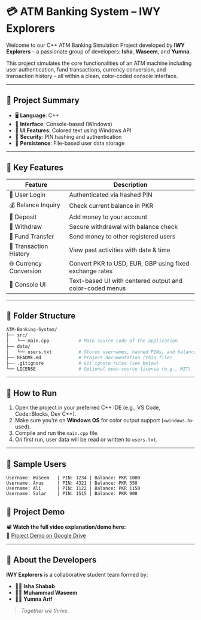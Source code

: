 # 💳 ATM Banking System – IWY Explorers

Welcome to our C++ ATM Banking Simulation Project developed by **IWY Explorers** – a passionate group of developers: **Isha**, **Waseem**, and **Yumna**.

This project simulates the core functionalities of an ATM machine including user authentication, fund transactions, currency conversion, and transaction history – all within a clean, color-coded console interface.

---

## 📌 Project Summary

- 🖥️ **Language**: C++
- 🧾 **Interface**: Console-based (Windows)
- 🎨 **UI Features**: Colored text using Windows API
- 🔐 **Security**: PIN hashing and authentication
- 💾 **Persistence**: File-based user data storage

---

## 🚀 Key Features

| Feature                | Description                                                                 |
|------------------------|-----------------------------------------------------------------------------|
| 🔐 User Login           | Authenticated via hashed PIN                                                |
| 💰 Balance Inquiry      | Check current balance in PKR                                                |
| 💸 Deposit              | Add money to your account                                                   |
| 🏧 Withdraw             | Secure withdrawal with balance check                                        |
| 🔄 Fund Transfer        | Send money to other registered users                                        |
| 🧾 Transaction History  | View past activities with date & time                                       |
| 🌐 Currency Conversion  | Convert PKR to USD, EUR, GBP using fixed exchange rates                     |
| 🎨 Console UI           | Text-based UI with centered output and color-coded menus                    |

---

## 📁 Folder Structure

```bash
ATM-Banking-System/
├── src/
│   └── main.cpp           # Main source code of the application
├── data/
│   └── users.txt          # Stores usernames, hashed PINs, and balances
├── README.md              # Project documentation (this file)
├── .gitignore             # Git ignore rules (see below)
└── LICENSE                # Optional open-source license (e.g., MIT)
```

---

## 🔧 How to Run

1. Open the project in your preferred C++ IDE (e.g., VS Code, Code::Blocks, Dev C++).
2. Make sure you’re on **Windows OS** for color output support (`<windows.h>` used).
3. Compile and run the `main.cpp` file.
4. On first run, user data will be read or written to `users.txt`.

---

## 📝 Sample Users

```plaintext
Username: Waseem   | PIN: 1234 | Balance: PKR 1000
Username: Anus     | PIN: 4321 | Balance: PKR 550
Username: Ali      | PIN: 1122 | Balance: PKR 1150
Username: Salar    | PIN: 1515 | Balance: PKR 900
```
## 🎥 Project Demo

📽️ **Watch the full video explanation/demo here:**  
🔗 [Project Demo on Google Drive](https://drive.google.com/drive/folders/164vuA1GJucIAO1Ulek2dmeNVgde3c2MH?usp=sharing)



---

## 👥 About the Developers

**IWY Explorers** is a collaborative student team formed by:

- 👩‍💻 **Isha Shabab**  
- 👨‍💻 **Muhammad Waseem**  
- 👩‍💻 **Yumna Arif**

> _Together we thrive._

